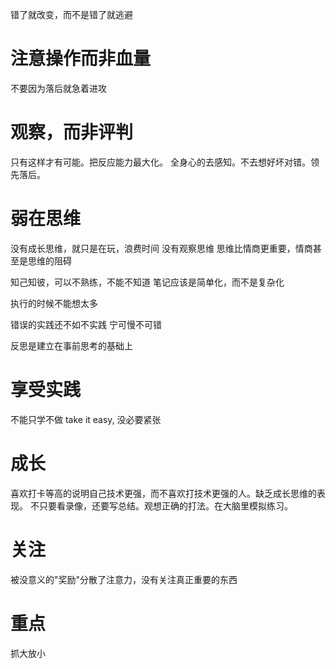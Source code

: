 错了就改变，而不是错了就逃避
# 注意操作而非血量
不要因为落后就急着进攻

# 观察，而非评判
只有这样才有可能。把反应能力最大化。
全身心的去感知。不去想好坏对错。领先落后。

#  弱在思维
没有成长思维，就只是在玩，浪费时间
没有观察思维
思维比情商更重要，情商甚至是思维的阻碍

知己知彼，可以不熟练，不能不知道
笔记应该是简单化，而不是复杂化

执行的时候不能想太多

错误的实践还不如不实践
宁可慢不可错

反思是建立在事前思考的基础上

# 享受实践
不能只学不做
take it easy, 没必要紧张

# 成长
喜欢打卡等高的说明自己技术更强，而不喜欢打技术更强的人。缺乏成长思维的表现。
不只要看录像，还要写总结。观想正确的打法。在大脑里模拟练习。
# 关注
被没意义的"奖励"分散了注意力，没有关注真正重要的东西

# 重点
抓大放小